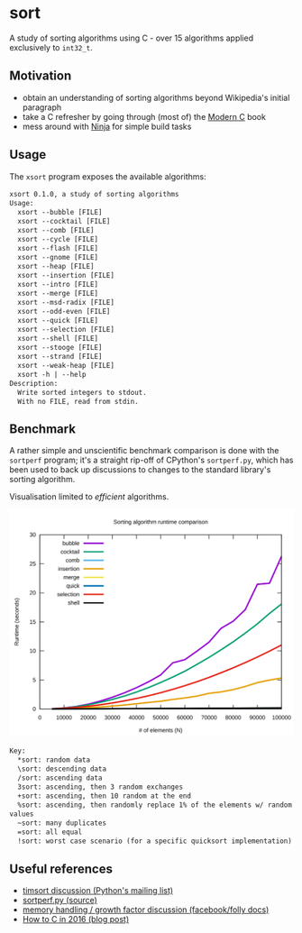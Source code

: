 # sort

A study of sorting algorithms using C - over 15 algorithms applied exclusively
to `int32_t`.

## Motivation

- obtain an understanding of sorting algorithms beyond Wikipedia's initial paragraph
- take a C refresher by going through (most of) the
  [Modern C](https://modernc.gforge.inria.fr/) book
- mess around with [Ninja](https://ninja-build.org/) for simple build tasks

## Usage

The `xsort` program exposes the available algorithms:

```text
xsort 0.1.0, a study of sorting algorithms
Usage:
  xsort --bubble [FILE]
  xsort --cocktail [FILE]
  xsort --comb [FILE]
  xsort --cycle [FILE]
  xsort --flash [FILE]
  xsort --gnome [FILE]
  xsort --heap [FILE]
  xsort --insertion [FILE]
  xsort --intro [FILE]
  xsort --merge [FILE]
  xsort --msd-radix [FILE]
  xsort --odd-even [FILE]
  xsort --quick [FILE]
  xsort --selection [FILE]
  xsort --shell [FILE]
  xsort --stooge [FILE]
  xsort --strand [FILE]
  xsort --weak-heap [FILE]
  xsort -h | --help
Description:
  Write sorted integers to stdout.
  With no FILE, read from stdin.
```

## Benchmark

A rather simple and unscientific benchmark comparison is done with
the `sortperf` program;
it's a straight rip-off of CPython's `sortperf.py`,
which has been used to back up discussions to changes to the
standard library's sorting algorithm.

Visualisation limited to _efficient_ algorithms.

![Sorting algorithms runtime comparison](assets/out.svg)

```text
Key:
  *sort: random data
  \sort: descending data
  /sort: ascending data
  3sort: ascending, then 3 random exchanges
  +sort: ascending, then 10 random at the end
  %sort: ascending, then randomly replace 1% of the elements w/ random values
  ~sort: many duplicates
  =sort: all equal
  !sort: worst case scenario (for a specific quicksort implementation)
```

## Useful references

- [timsort discussion (Python's mailing list)](https://mail.python.org/pipermail/python-dev/2002-July/026837.html)
- [sortperf.py (source)](https://github.com/python/cpython/blob/master/Lib/test/sortperf.py)
- [memory handling / growth factor discussion (facebook/folly docs)](https://github.com/facebook/folly/blob/master/folly/docs/FBVector.md#memory-handling)
- [How to C in 2016 (blog post)](https://matt.sh/howto-c)
